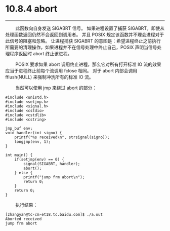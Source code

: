 # 10.8.4 abort
***

&emsp;&emsp;
此函数向自身发送 SIGABRT 信号。
如果进程设置了捕获 SIGABRT，即使从处理函数返回仍然不会返回到调用者。
并且 POSIX 规定该函数并不理会进程对于此信号的阻塞和忽略。
让进程捕获 SIGABRT 的意图是：希望进程终止之前执行所需要的清理操作，如果进程并不在信号处理中终止自己，POSIX 声明当信号处理程序返回时 abort 终止该进程。

&emsp;&emsp;
POSIX 要求如果 abort 调用终止进程，那么它对所有打开标准 IO 流的效果应当于进程终止前每个流调用 fclose 相同。
对于 abort 内部会调用 fflush(NULL) 来强制冲洗所有的标准 IO 流。

&emsp;&emsp;
当然可以使用 jmp 来绕过 abort 的部分：

    #include <unistd.h>
    #include <setjmp.h>
    #include <signal.h>
    #include <cstdio>
    #include <cstdlib>
    #include <cstring>
    
    jmp_buf env;
    void handler(int signo) {
        printf("%s received\n", strsignal(signo));
        longjmp(env, 1);
    }
    
    int main() {
        if(setjmp(env) == 0) {
            signal(SIGABRT, handler);
            abort();
        } else {
            printf("jump frm abort\n");
            return 0;
        }
        return 0;
    }

&emsp;&emsp;
执行结果：

    [zhangyan@tc-cm-et18.tc.baidu.com]$ ./a.out
    Aborted received
    jump frm abort